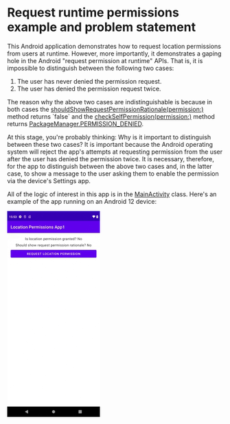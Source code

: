 # Request runtime permissions example and problem statement

This Android application demonstrates how to request location permissions from users at runtime.
However, more importantly, it demonstrates a gaping hole in the Android "request permission at
runtime" APIs. That is, it is impossible to distinguish between the following two cases:

1. The user has never denied the permission request.
2. The user has denied the permission request twice.

The reason why the above two cases are indistinguishable is because in both cases
the [shouldShowRequestPermissionRationale(permission:)](https://developer.android.com/reference/android/app/Activity#shouldShowRequestPermissionRationale(java.lang.String))
method returns `false` and
the [checkSelfPermission(permission:)](https://developer.android.com/reference/android/content/ContextWrapper#checkSelfPermission(java.lang.String))
method
returns [PackageManager.PERMISSION_DENIED](https://developer.android.com/reference/android/content/pm/PackageManager#PERMISSION_DENIED).

At this stage, you're probably thinking: Why is it important to distinguish between these two cases?
It is important because the Android operating system will reject the app's attempts at requesting
permission from the user after the user has denied the permission twice. It is necessary, therefore,
for the app to distinguish between the above two cases and, in the latter case, to show a message to
the user asking them to enable the permission via the device's Settings app.

All of the logic of interest in this app is in the [MainActivity](src/main/java/com/tazkiyatech/app/MainActivity.kt) class.
Here's an example of the app running on an Android 12 device:

![Demo of application](demo.gif)
